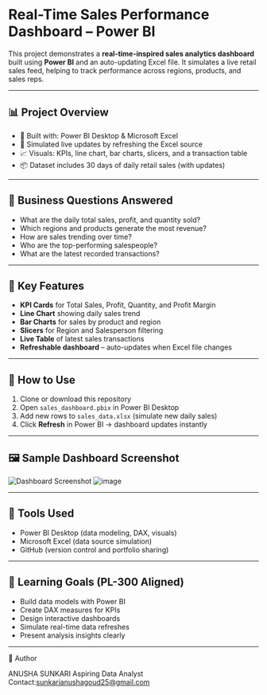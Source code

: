 # Real-Time Sales Performance Dashboard – Power BI

This project demonstrates a **real-time-inspired sales analytics dashboard** built using **Power BI** and an auto-updating Excel file. It simulates a live retail sales feed, helping to track performance across regions, products, and sales reps.

---

## 📊 Project Overview

- 🧩 Built with: Power BI Desktop & Microsoft Excel
- 🔄 Simulated live updates by refreshing the Excel source
- 📈 Visuals: KPIs, line chart, bar charts, slicers, and a transaction table
- 📦 Dataset includes 30 days of daily retail sales (with updates)

---

## 🧠 Business Questions Answered

- What are the daily total sales, profit, and quantity sold?
- Which regions and products generate the most revenue?
- How are sales trending over time?
- Who are the top-performing salespeople?
- What are the latest recorded transactions?

---

## 📌 Key Features

- **KPI Cards** for Total Sales, Profit, Quantity, and Profit Margin
- **Line Chart** showing daily sales trend
- **Bar Charts** for sales by product and region
- **Slicers** for Region and Salesperson filtering
- **Live Table** of latest sales transactions
- **Refreshable dashboard** – auto-updates when Excel file changes

---

## 🧪 How to Use

1. Clone or download this repository
2. Open `sales_dashboard.pbix` in Power BI Desktop
3. Add new rows to `sales_data.xlsx` (simulate new daily sales)
4. Click **Refresh** in Power BI → dashboard updates instantly

---

## 🖼️ Sample Dashboard Screenshot

![Dashboard Screenshot](dashboard_screenshot.png)
![image](https://github.com/user-attachments/assets/b5c0d83e-4623-466c-a8fa-ca7b7199fa51)


---

## 🔧 Tools Used

- Power BI Desktop (data modeling, DAX, visuals)
- Microsoft Excel (data source simulation)
- GitHub (version control and portfolio sharing)

---

## 🎯 Learning Goals (PL-300 Aligned)

- Build data models with Power BI
- Create DAX measures for KPIs
- Design interactive dashboards
- Simulate real-time data refreshes
- Present analysis insights clearly

---

💼 Author

ANUSHA SUNKARI
Aspiring Data Analyst
Contact:sunkarianushagoud25@gmail.com  



